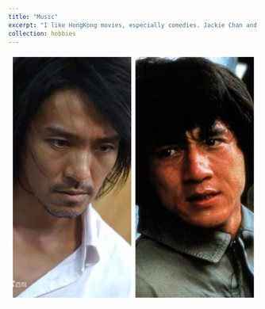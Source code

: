 ```yaml
---
title: "Music"
excerpt: "I like HongKong movies, especially comedies. Jackie Chan and Stephen Chow are my two favorite stars."
collection: hobbies
---
```


<img src='/images/movie.jpg'>